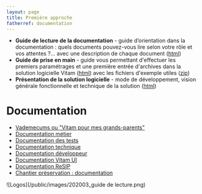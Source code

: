 ```yaml
---
layout: page
title: Première approche
fatherref: documentation
---
```


* **Guide de lecture de la documentation** - guide d’orientation dans la documentation : quels documents pouvez-vous lire selon votre rôle et vos attentes ?... avec une description de chaque document ([html](https://www.programmevitam.fr/vitam-doc/fr/master_7.1.x/sections/guide_lecture.html))
* **Guide de prise en main** - guide vous permettant d'effectuer les premiers paramétrages et une première entrée d'archives dans la solution logicielle Vitam
([html](https://www.programmevitam.fr/vitam-doc/fr/master_7.1.x/sections/guide_prise_en_main.html)) avec les fichiers d'exemple utiles ([zip](https://download.programmevitam.fr/jeux_de_tests/v7.1/Jeux_de_tests_Guide_de_prise_en_main_v71.zip))
* **Présentation de la solution logicielle** - mode de développement, vision générale fonctionnelle et technique de la solution
([html](https://www.programmevitam.fr/vitam-doc/fr/master_7.1.x/sections/presentation_solution_logicielle.html))

# Documentation
* [Vademecums ou "Vitam pour mes grands-parents"](https://www.programmevitam.fr/pages/documentation/vademecums/)
* [Documentation métier](https://www.programmevitam.fr/pages/documentation/pour_archiviste/)
* [Documentation des tests](https://www.programmevitam.fr/pages/documentation/pour_test/)
* [Documentation technique](https://www.programmevitam.fr/pages/documentation/pour_tech/)
* [Documentation développeur](https://www.programmevitam.fr/pages/documentation/pour_dev/)
* [Documentation Vitam UI](https://www.programmevitam.fr/pages/documentation/pour_vitamUI/)
* [Documentation ReSIP](https://www.programmevitam.fr/pages/documentation/resip/)
* [Chantier préservation : documentation](https://www.programmevitam.fr/pages/documentation/sur_chantier_preservation/)

![Logos](/public/images/202003_guide de lecture.png)
